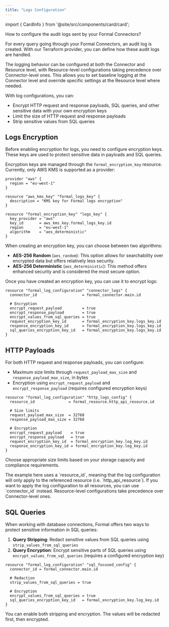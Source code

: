 ```yaml
---
title: "Logs Configuration"
---
```


import { CardInfo } from '@site/src/components/card/card';

<span className="page-description">How to configure the audit logs sent by your Formal Connectors?</span>

For every query going through your Formal Connectors, an audit log is created. With our Terraform provider, you can define how these audit logs are handled.

The logging behavior can be configured at both the Connector and Resource level, with Resource-level configurations taking precedence over Connector-level ones. This allows you to set baseline logging at the Connector level and override specific settings at the Resource level where needed.

With log configurations, you can:

- Encrypt HTTP request and response payloads, SQL queries, and other sensitive data with your own encryption keys
- Limit the size of HTTP request and response payloads
- Strip sensitive values from SQL queries

## Logs Encryption

Before enabling encryption for logs, you need to configure encryption keys. These keys are used to protect sensitive data in payloads and SQL queries.

Encryption keys are managed through the `formal_encryption_key` resource. Currently, only AWS KMS is supported as a provider:

```hcl
provider "aws" {
  region = "eu-west-1"
}

resource "aws_kms_key" "formal_logs_key" {
  description = "KMS key for Formal logs encryption"
}

resource "formal_encryption_key" "logs_key" {
  key_provider = "aws"
  key_id       = aws_kms_key.formal_logs_key.id
  region       = "eu-west-1"
  algorithm    = "aes_deterministic"
}
```

When creating an encryption key, you can choose between two algorithms:

- **AES-256 Random** (`aes_random`): This option allows for searchability over encrypted data but offers relatively less security.
- **AES-256 Deterministic** (`aes_deterministic`): This method offers enhanced security and is considered the most secure option.

Once you have created an encryption key, you can use it to encrypt logs:

```hcl
resource "formal_log_configuration" "connector_logs" {
  connector_id                    = formal_connector.main.id

  # Encryption
  encrypt_request_payload         = true
  encrypt_response_payload        = true
  encrypt_values_from_sql_queries = true
  request_encryption_key_id       = formal_encryption_key.logs_key.id
  response_encryption_key_id      = formal_encryption_key.logs_key.id
  sql_queries_encryption_key_id   = formal_encryption_key.logs_key.id
}
```

## HTTP Payloads

For both HTTP request and response payloads, you can configure:

- Maximum size limits through `request_payload_max_size` and `response_payload_max_size`, in bytes
- Encryption using `encrypt_request_payload` and `encrypt_response_payload` (requires configured encryption keys)

```hcl
resource "formal_log_configuration" "http_logs_config" {
  resource_id               = formal_resource.http_api_resource.id

  # Size limits
  request_payload_max_size  = 32768
  response_payload_max_size = 32768

  # Encryption
  encrypt_request_payload    = true
  encrypt_response_payload   = true
  request_encryption_key_id  = formal_encryption_key.log_key.id
  response_encryption_key_id = formal_encryption_key.log_key.id
}
```

Choose appropriate size limits based on your storage capacity and compliance requirements.

<CardInfo>
The example here uses a `resource_id`, meaning that the log configuration will only apply to the referenced resource (i.e. `http_api_resource`). If you want to apply the log configuration to all resources, you can use `connector_id` instead. Resource-level configurations take precedence over Connector-level ones.
</CardInfo>

## SQL Queries

When working with database connections, Formal offers two ways to protect sensitive information in SQL queries:

1. **Query Stripping**: Redact sensitive values from SQL queries using `strip_values_from_sql_queries`
2. **Query Encryption**: Encrypt sensitive parts of SQL queries using `encrypt_values_from_sql_queries` (requires a configured encryption key)

```hcl
resource "formal_log_configuration" "sql_focused_config" {
  connector_id = formal_connector.main.id

  # Redaction
  strip_values_from_sql_queries = true

  # Encryption
  encrypt_values_from_sql_queries = true
  sql_queries_encryption_key_id   = formal_encryption_key.log_key.id
}
```

You can enable both stripping and encryption. The values will be redacted first, then encrypted.
